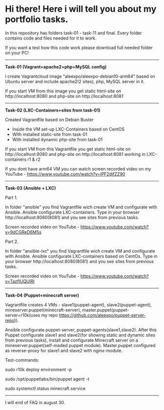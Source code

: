 # Hi there! Here i will tell you about my portfolio tasks.

In this repository has folders task-01 - task-11 and final. Every folder contains code and files needed for it to work.

If you want a test how this code work please download full needed folder on your PC!

----

**Task-01 (Vagrant+apache2+php+MySQL config)**

I create Vagrantcloud image "aleexpo/aleexpo-debian10-arm64" based on Ubuntu server and include apache2(2 sites), php, MySQL server in it.

If you start VM from this image you get static html-site on http://localhost:8080 and php-site on http://localhost:8081

----

**Task-02 (LXC-Containers+sites from task-01)**

Created Vagrantfile based on Debian Buster
- Inside the VM set-up LXC-Containers based on CentOS
- With installed static-site from task-01
- With installed dynamic php-site from task-01

If you start VM from this Vagrantfile you get static html-site on http://localhost:8080 and php-site on http://localhost:8081 working in LXC-containers r1 & r2

If you dont have arm64 VM you can watch screen recorded video on my YouTube - https://www.youtube.com/watch?v=lPF2djfZZ90

----

**Task-03 (Ansible + LXC)**

Part 1.

In folder "ansible" you find Vagrantfile wich create VM and configurate with Ansible. Ansible configurate LXC-containers. Type in your browser http://localhost:8080(8081) and you see sites from previous tasks.

Screen recorded video on YouTube - https://www.youtube.com/watch?v=9dCGReD6M5s

Part 2.

In folder "ansible-lxc" you find Vagrantfile wich create VM and configurate with Ansible. Ansible configurate LXC-containers based on CentOs. Type in your browser http://localhost:8080(8081) and you see sites from previous tasks.

Screen recorded video on YouTube - https://www.youtube.com/watch?v=TazfIUQUlRI

----

**Task-04 (Puppet+minecraft server)**

Vagrantfile creates 4 VMs - slave1(puppet-agent), slave2(puppet-agent), mineserver.puppet(minecraft-server), master.puppet(puppet-server+r10k(uses my repo https://github.com/aleexpo/puppet-server-repo)). 

Ansible configurate puppet-server, puppet-agents(slave1,slave2). After this Puppet configurate slave1 and slave2(for showing static and dynamic sites from previous tasks), install and configurate Minecraft server on a mineserver.puppet(self-maded puppet module).
Master.puppet configured as reverse-proxy for slave1 and slave2 with nginx-module.

Test-commands:

sudo r10k deploy environment -p

sudo /opt/puppetlabs/bin/puppet agent -t

sudo systemctl status minecraft.service

----

I will end of FAQ in august 30.
